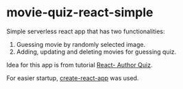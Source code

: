# movie-quiz-react-simple
Simple serverless react app that has two functionalities:
  1. Guessing movie by randomly selected image.
  2. Adding, updating and deleting movies for guessing quiz.

Idea for this app is from tutorial [React- Author Quiz](https://codepen.io/3point14/pen/KwEJwy/).

For easier startup, [create-react-app](https://github.com/facebookincubator/create-react-app) was used.
